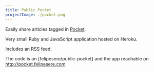 ```yaml
---
title: Public Pocket
projectImage: ./pocket.png
---
```


Easily share articles tagged in [Pocket](https://getpocket.com).

Very small Ruby and JavaScript application hosted on Heroku.

Includes an RSS feed.

The code is on [felipesere/public-pocket] and the app reachable on http://pocket.felipesere.com
